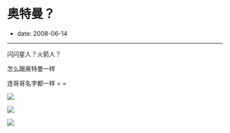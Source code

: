 # 奥特曼？

- date: 2008-06-14

--------------------------


闪闪星人？火箭人？

怎么跟奥特曼一样

连哥哥名字都一样 = =


[![](http://3.bp.blogspot.com/_ixQDXDmMsfA/SFOjgpgTHYI/AAAAAAAAAGM/8QtCZFiGvzc/s320/%E6%9C%AA%E5%91%BD%E5%90%8D12.bmp)](http://3.bp.blogspot.com/_ixQDXDmMsfA/SFOjgpgTHYI/AAAAAAAAAGM/8QtCZFiGvzc/s1600-h/%E6%9C%AA%E5%91%BD%E5%90%8D12.bmp)



[![](http://3.bp.blogspot.com/_ixQDXDmMsfA/SFOjhiKXEwI/AAAAAAAAAGU/4y2ojuWJ7ps/s320/%E6%9C%AA%E5%91%BD%E5%90%8D.bmp)](http://3.bp.blogspot.com/_ixQDXDmMsfA/SFOjhiKXEwI/AAAAAAAAAGU/4y2ojuWJ7ps/s1600-h/%E6%9C%AA%E5%91%BD%E5%90%8D.bmp)

[![](http://3.bp.blogspot.com/_ixQDXDmMsfA/SFOjiG0FheI/AAAAAAAAAGc/eCY4fswhLOw/s320/236.bmp)](http://3.bp.blogspot.com/_ixQDXDmMsfA/SFOjiG0FheI/AAAAAAAAAGc/eCY4fswhLOw/s1600-h/236.bmp)
